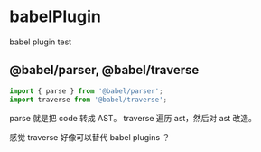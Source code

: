 # babelPlugin
babel plugin test

## @babel/parser, @babel/traverse
```javascript
import { parse } from '@babel/parser';
import traverse from '@babel/traverse';
```
parse 就是把 code 转成 AST。
traverse 遍历 ast，然后对 ast 改造。

感觉 traverse 好像可以替代 babel plugins ？ 
